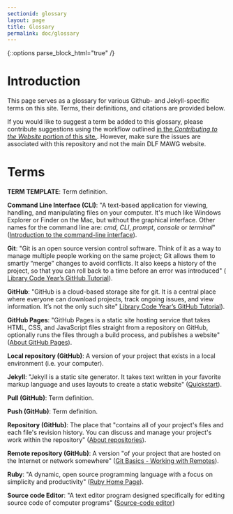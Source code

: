 ```yaml
---
sectionid: glossary
layout: page
title: Glossary
permalink: doc/glossary
---
```


{::options parse_block_html="true" /}

# Introduction

This page serves as a glossary for various Github- and Jekyll-specific terms on this site. Terms, their definitions, and citations are provided below.

If you would like to suggest a term be added to this glossary, please contribute suggestions using the workflow outlined [in the *Contributing to the Website* portion of this site.](contributing-to-site). However, make sure the issues are associated with this repository and not the main DLF MAWG website.

# Terms

**TERM TEMPLATE**: Term definition.

**Command Line Interface (CLI)**: "A text-based application for viewing, handling, and manipulating files on your computer. It's much like Windows Explorer or Finder on the Mac, but without the graphical interface. Other names for the command line are: *cmd*, *CLI*, *prompt*, *console* or *terminal*" ([Introduction to the command-line interface](https://tutorial.djangogirls.org/en/intro_to_command_line/)).

**Git**: "Git is an open source version control software. Think of it as a way to manage multiple people working on the same project; Git allows them to smartly “merge” changes to avoid conflicts. It also keeps a history of the project, so that you can roll back to a time before an error was introduced" ([ Library Code Year’s GitHub Tutorial](https://github.com/LibraryCodeYearIG/Codeyear-IG-Github-Project/blob/master/Getting%20Started/readme.mdown#what-is-git-what-is-github)).

**GitHub**: "GitHub is a cloud-based storage site for git. It is a central place where everyone can download projects, track ongoing issues, and view information. It’s not the only such site" [ Library Code Year’s GitHub Tutorial](https://github.com/LibraryCodeYearIG/Codeyear-IG-Github-Project/blob/master/Getting%20Started/readme.mdown#what-is-git-what-is-github)).

**GitHub Pages**: "GitHub Pages is a static site hosting service that takes HTML, CSS, and JavaScript files straight from a repository on GitHub, optionally runs the files through a build process, and publishes a website" ([About GitHub Pages](https://docs.github.com/en/pages/getting-started-with-github-pages/about-github-pages)).

**Local repository (GitHub)**: A version of your project that exists in a local environment (i.e. your computer).

**Jekyll**: "Jekyll is a static site generator. It takes text written in your favorite markup language and uses layouts to create a static website" ([Quickstart](https://jekyllrb.com/docs/)).

**Pull (GitHub)**: Term definition.

**Push (GitHub)**: Term definition.

**Repository (GitHub)**: The place that "contains all of your project's files and each file's revision history. You can discuss and manage your project's work within the repository" ([About repositories](https://docs.github.com/en/github/creating-cloning-and-archiving-repositories/creating-a-repository-on-github/about-repositories)).

**Remote repository (GitHub)**: A version "of your project that are hosted on the Internet or network somewhere" ([Git Basics - Working with Remotes](https://git-scm.com/book/en/v2/Git-Basics-Working-with-Remotes#:~:text=Remote%20repositories%20are%20versions%20of,or%20read%2Fwrite%20for%20you.)).

**Ruby**: "A dynamic, open source programming language with a focus on simplicity and productivity" ([Ruby Home Page](https://www.ruby-lang.org/en/)).

**Source code Editor**: "A text editor program designed specifically for editing source code of computer programs" ([Source-code editor](https://en.wikipedia.org/wiki/Source-code_editor))